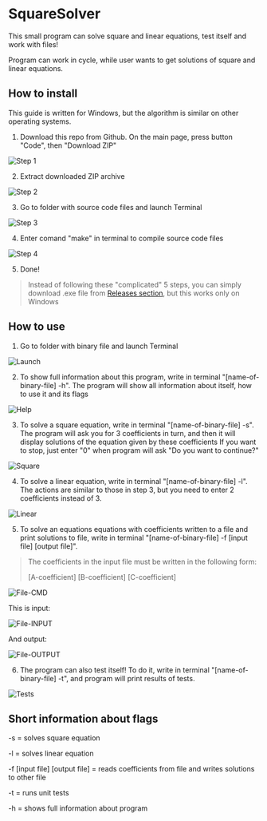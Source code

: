 # SquareSolver

This small program can solve square and linear equations, test itself and
work with files!

Program can work in cycle, while user wants to get solutions of square and
linear equations.


## How to install

This guide is written for Windows, but the algorithm 
is similar on other operating systems.

1. Download this repo from Github. On the main page,
   press button "Code", then "Download ZIP"

![Step 1](https://github.com/dm1trygr/SquareSolver/assets/103391790/6d838aea-6d26-4f32-a398-739e1789db23)

2. Extract downloaded ZIP archive

![Step 2](https://github.com/dm1trygr/SquareSolver/assets/103391790/07367017-75a1-4596-a996-3048170d698f)

3. Go to folder with source code files and launch
   Terminal

![Step 3](https://github.com/dm1trygr/SquareSolver/assets/103391790/4c27cbe3-1d15-44b5-8047-2d3036cfb191)

4. Enter comand "make" in terminal to compile source
   code files

![Step 4](https://github.com/dm1trygr/SquareSolver/assets/103391790/0a619153-9ab7-4740-9d98-4e7a92da4c94)

5. Done!

> Instead of following these "complicated" 5 steps, you
> can simply download .exe file from [Releases section](https://github.com/dm1trygr/SquareSolver/releases),
> but this works only on Windows

## How to use

1. Go to folder with binary file and launch Terminal

![Launch](https://github.com/dm1trygr/SquareSolver/assets/103391790/8f73bc9e-2b86-4530-b394-7ec55136a658)

2. To show full information about this program, write
   in terminal "[name-of-binary-file] -h". The program
   will show all information about itself, how to use
   it and its flags

![Help](https://github.com/dm1trygr/SquareSolver/assets/103391790/39fe42e4-8c7d-4caf-b329-d6414afab038)

3. To solve a square equation, write in terminal
   "[name-of-binary-file] -s". The program will ask you
   for 3 coefficients in turn, and then it will display
   solutions of the equation given by these coefficients
   If you want to stop, just enter "0" when program
   will ask "Do you want to continue?"

![Square](https://github.com/dm1trygr/SquareSolver/assets/103391790/e25db5d5-0db7-40ba-b8b5-d85be79ff4d0)

4. To solve a linear equation, write in terminal
   "[name-of-binary-file] -l". The actions are similar
   to those in step 3, but you need to enter
   2 coefficients instead of 3.

![Linear](https://github.com/dm1trygr/SquareSolver/assets/103391790/3e71f0bf-a283-4010-87ce-1c3a70ebeb1b)

5. To solve an equations equations with coefficients
   written to a file and print solutions to file,
   write in terminal "[name-of-binary-file] -f
   [input file] [output file]".

> The coefficients in the input file must be written
> in the following form:
>
> [A-coefficient] [B-coefficient] [C-coefficient]

![File-CMD](https://github.com/dm1trygr/SquareSolver/assets/103391790/da4ba9dc-2313-4bba-9ef9-6e78b3e6dc21)

  This is input:
  
![File-INPUT](https://github.com/dm1trygr/SquareSolver/assets/103391790/01abee63-d78b-49f7-be18-0132bae1f0ce)

  And output:
  
![File-OUTPUT](https://github.com/dm1trygr/SquareSolver/assets/103391790/17fdcf80-9409-4eec-ab8b-dc1997bdfebd)

6. The program can also test itself! To do it,
   write in terminal "[name-of-binary-file] -t",
   and program will print results of tests.

![Tests](https://github.com/dm1trygr/SquareSolver/assets/103391790/5c680823-e784-4dd8-b0fb-9ef8f5177914)
   
## Short information about flags

-s = solves square equation

-l = solves linear equation

-f [input file] [output file] = reads coefficients from
file and writes solutions to other file

-t = runs unit tests

-h = shows full information about program
